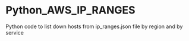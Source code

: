 # Python_AWS_IP_RANGES
Python code to list down hosts from ip_ranges.json file by region and by service
